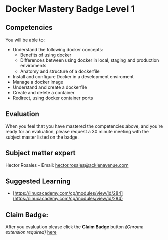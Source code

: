 # Docker Mastery Badge Level 1

## Competencies
You will be able to:
 - Understand the following docker concepts:
    - Benefits of using docker
    - Differences between using docker in local, staging and production enviroments
    - Anatomy and structure of a dockerfile
 - Install and configure Docker in a development enviroment
 - Manage a docker image
 - Understand and create a dockerfile
 - Create and delete a container
 - Redirect, using docker container ports

## Evaluation
When you feel that you have mastered the competencies above, and you're ready for an evaluation, please request a 30 minute meeting with the subject master listed on the badge.

## Subject matter expert
Hector Rosales - Email: hector.rosales@acklenavenue.com

## Suggested Learning
- [https://linuxacademy.com/cp/modules/view/id/284](https://linuxacademy.com/cp/modules/view/id/284)

## Claim Badge:
After you evaluation please click the **Claim Badge** button *(Chrome extension required)* [here](https://acklenavenue.badgr.com/public/badges/De6mNXmAQuW75FwR3yONSg)
